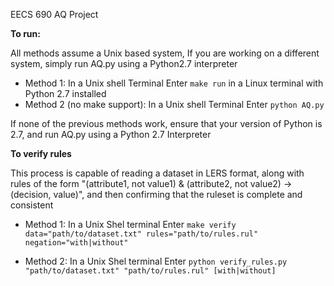 EECS 690 AQ Project

**To run:**

All methods assume a Unix based system, If you are working on a different system, simply run AQ.py using a Python2.7 interpreter

* Method 1:
  In a Unix shell Terminal
    Enter `make run` in a Linux terminal with Python 2.7 installed
* Method 2 (no make support):
  In a Unix shell Terminal
    Enter `python AQ.py`

If none of the previous methods work, ensure that your version of Python is 2.7,
  and run AQ.py using a Python 2.7 Interpreter

**To verify rules**

This process is capable of reading a dataset in LERS format, along with rules
of the form "(attribute1, not value1) & (attribute2, not value2) -> (decision, value)",
and then confirming that the ruleset is complete and consistent

* Method 1:
  In a Unix Shel terminal
    Enter `make verify data="path/to/dataset.txt" rules="path/to/rules.rul" negation="with|without"`

* Method 2:
  In a Unix Shel terminal
    Enter `python verify_rules.py "path/to/dataset.txt" "path/to/rules.rul" [with|without]`
